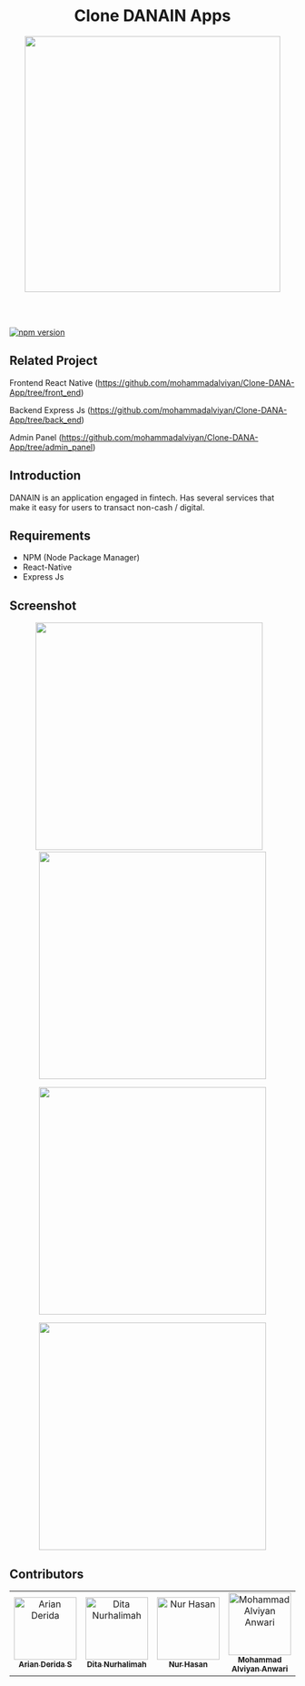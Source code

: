 <h1 align="center">Clone DANAIN Apps</h1>

<p align="center">
  <img src="Assets/logo.jpeg" width="450"/>
</p>

<br/><br/>

<a href="#">
  <img src="https://img.shields.io/badge/ReactNative-0.61-blue.svg?style=flat-square" alt="npm version">
</a>


## Related Project
Frontend React Native (https://github.com/mohammadalviyan/Clone-DANA-App/tree/front_end)

Backend Express Js (https://github.com/mohammadalviyan/Clone-DANA-App/tree/back_end)

Admin Panel (https://github.com/mohammadalviyan/Clone-DANA-App/tree/admin_panel)

## Introduction

DANAIN is an application engaged in fintech. Has several services that make it easy for users to transact non-cash / digital.


## Requirements
  - NPM (Node Package Manager)
  - React-Native
  - Express Js

## Screenshot
  <p align="center">
    <span>
      <img src="Assets/splash.jpeg" width="400px" />&nbsp;&nbsp;&nbsp;
      <img src="Assets/onboarding.jpeg" width="400px" />
    </span>

  </p>
  <p align="center">
    <span>
       <img src="Assets/login.jpeg" width="400px" />
    </span>
  </p>
  <p align="center">
    <span>
       <img src="Assets/dashboard.jpeg" width="400px" />
    </span>
  </p>

## Contributors

<table border="0">
  <tr>
    <td align="center">
      <a href="https://github.com/Derida23">
        <img width="110" src="https://avatars1.githubusercontent.com/Derida23" alt="Arian Derida"><br/>
          <sub><b>Arian Derida S</b></sub>
      </a>
    </td>
    <td align="center">
      <a href="https://github.com/ditanh97">
        <img width="110" src="https://avatars0.githubusercontent.com/ditanh97" alt="Dita Nurhalimah"><br/>
          <sub><b>Dita Nurhalimah</b></sub>
      </a>
    </td>
    <td align="center">
      <a href="https://github.com/nhasoenhasan">
        <img width="110" src="https://avatars1.githubusercontent.com/nhasoenhasan" alt="Nur Hasan"><br/>
          <sub><b>Nur Hasan</b></sub>
      </a>
    </td>
    <td align="center">
      <a href="https://github.com/mohammadalviyan">
        <img width="110" src="https://avatars1.githubusercontent.com/mohammadalviyan" alt="Mohammad Alviyan Anwari"><br/>
          <sub><b>Mohammad Alviyan Anwari</b></sub>
      </a>
    </td>
  </tr>
</table>